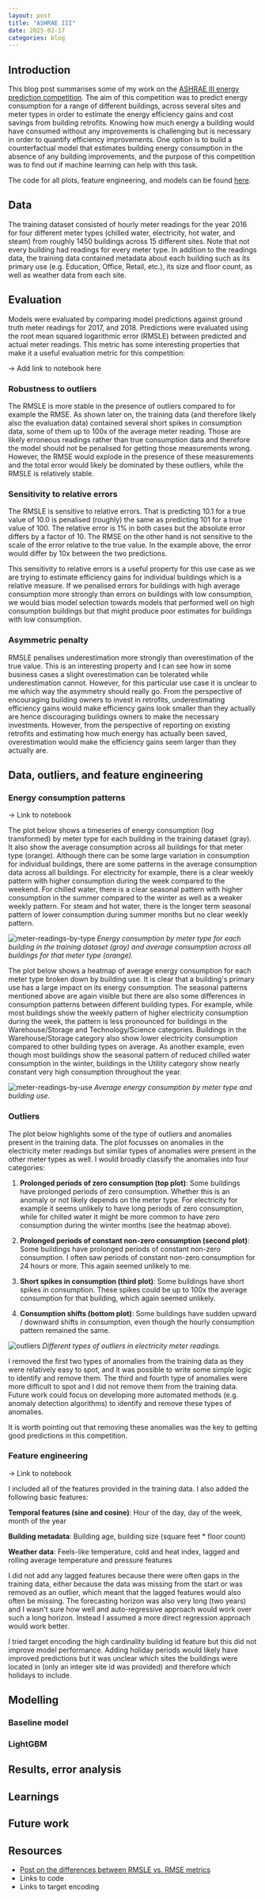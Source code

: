 ```yaml
---
layout: post
title: "ASHRAE III"
date: 2025-02-17
categories: blog
---
```


## Introduction

This blog post summarises some of my work on the [ASHRAE III energy prediction competition](https://www.kaggle.com/competitions/ashrae-energy-prediction). The aim of this competition was to predict energy consumption for a range of different buildings, across several sites and meter types in order to estimate the energy efficiency gains and cost savings from building retrofits. Knowing how much energy a building would have consumed without any improvements is challenging but is necessary in order to quantify efficiency improvements. One option is to build a counterfactual model that estimates building energy consumption in the absence of any building improvements, and the purpose of this competition was to find out if machine learning can help with this task.

The code for all plots, feature engineering, and models can be found [here](https://github.com/lmalms/sequence-learners/tree/main/ashrae).

## Data

The training dataset consisted of hourly meter readings for the year 2016 for four different meter types (chilled water, electricity, hot water, and steam) from roughly 1450 buildings across 15 different sites. Note that not every building had readings for every meter type. In addition to the readings data, the training data contained metadata about each building such as its primary use (e.g. Education, Office, Retail, etc.), its size and floor count, as well as weather data from each site.

## Evaluation

Models were evaluated by comparing model predictions against ground truth meter readings for 2017, and 2018. Predictions were evaluated using the root mean squared logarithmic error (RMSLE) between predicted and actual meter readings. This metric has some interesting properties that make it a useful evaluation metric for this competition:

-> Add link to notebook here

### Robustness to outliers

The RMSLE is more stable in the presence of outliers compared to for example the RMSE. As shown later on, the training data (and therefore likely also the evaluation data) contained several short spikes in consumption data, some of them up to 100x of the average meter reading. Those are likely erroneous readings rather than true consumption data and therefore the model should not be penalised for getting those measurements wrong. However, the RMSE would explode in the presence of these measurements and the total error would likely be dominated by these outliers, while the RMSLE is relatively stable.

### Sensitivity to relative errors

The RMSLE is sensitive to relative errors. That is predicting 10.1 for a true value of 10.0 is penalised (roughly) the same as predicting 101 for a true value of 100. The relative error is 1% in both cases but the absolute error differs by a factor of 10. The RMSE on the other hand is not sensitive to the scale of the error relative to the true value. In the example above, the error would differ by 10x between the two predictions.

This sensitivity to relative errors is a useful property for this use case as we are trying to estimate efficiency gains for individual buildings which is a relative measure. If we penalised errors for buildings with high average consumption more strongly than errors on buildings with low consumption, we would bias model selection towards models that performed well on high consumption buildings but that might produce poor estimates for buildings with low consumption.

### Asymmetric penalty

RMSLE penalises underestimation more strongly than overestimation of the true value. This is an interesting property and I can see how in some business cases a slight overestimation can be tolerated while underestimation cannot. However, for this particular use case it is unclear to me which way the asymmetry should really go. From the perspective of encouraging building owners to invest in retrofits, underestimating efficiency gains would make efficiency gains look smaller than they actually are hence discouraging buildings owners to make the necessary investments. However, from the perspective of reporting on existing retrofits and estimating how much energy has actually been saved, overestimation would make the efficiency gains seem larger than they actually are.

## Data, outliers, and feature engineering

### Energy consumption patterns

-> Link to notebook

The plot below shows a timeseries of energy consumption (log transformed) by meter type for each building in the training dataset (gray). It also show the average consumption across all buildings for that meter type (orange). Although there can be some large variation in consumption for individual buildings, there are some patterns in the average consumption data across all buildings. For electricity for example, there is a clear weekly pattern with higher consumption during the week compared to the weekend. For chilled water, there is a clear seasonal pattern with higher consumption in the summer compared to the winter as well as a weaker weekly pattern. For steam and hot water, there is the longer term seasonal pattern of lower consumption during summer months but no clear weekly pattern.

![meter-readings-by-type](/assets/ashrae/meter_readings_by_type.png)
*Energy consumption by meter type for each building in the training dataset (gray) and average consumption across all buildings for that meter type (orange).*

The plot below shows a heatmap of average energy consumption for each meter type broken down by building use. It is clear that a building's primary use has a large impact on its energy consumption. The seasonal patterns mentioned above are again visible but there are also some differences in consumption patterns between different building types. For example, while most buildings show the weekly pattern of higher electricity consumption during the week, the pattern is less pronounced for buildings in the Warehouse/Storage and Technology/Science categories. Buildings in the Warehouse/Storage category also show lower electricity consumption compared to other building types on average. As another example, even though most buildings show the seasonal pattern of reduced chilled water consumption in the winter, buildings in the Utility category show nearly constant very high consumption throughout the year.

![meter-readings-by-use](/assets/ashrae/meter_readings_by_type_and_use_heatmap.png)
*Average energy consumption by meter type and building use.*

### Outliers

The plot below highlights some of the type of outliers and anomalies present in the training data. The plot focusses on anomalies in the electricity meter readings but similar types of anomalies were present in the other meter types as well. I would broadly classify the anomalies into four categories:

1. **Prolonged periods of zero consumption (top plot)**: Some buildings have prolonged periods of zero consumption. Whether this is an anomaly or not likely depends on the meter type. For electricity for example it seems unlikely to have long periods of zero consumption, while for chilled water it might be more common to have zero consumption during the winter months (see the heatmap above).

2. **Prolonged periods of constant non-zero consumption (second plot)**: Some buildings have prolonged periods of constant non-zero consumption. I often saw periods of constant non-zero consumption for 24 hours or more. This again seemed unlikely to me.

3. **Short spikes in consumption (third plot)**: Some buildings have short spikes in consumption. These spikes could be up to 100x the average consumption for that building, which again seemed unlikely.

4. **Consumption shifts (bottom plot)**: Some buildings have sudden upward / downward shifts in consumption, even though the hourly consumption pattern remained the same.

![outliers](/assets/ashrae/outlier_types_electricity.png)
*Different types of outliers in electricity meter readings.*

I removed the first two types of anomalies from the training data as they were relatively easy to spot, and it was possible to write some simple logic to identify and remove them. The third and fourth type of anomalies were more difficult to spot and I did not remove them from the training data. Future work could focus on developing more automated methods (e.g. anomaly detection algorithms) to identify and remove these types of anomalies.

It is worth pointing out that removing these anomalies was the key to getting good predictions in this competition.

### Feature engineering

-> Link to notebook

I included all of the features provided in the training data. I also added the following basic features:

**Temporal features (sine and cosine)**: Hour of the day, day of the week, month of the year

**Building metadata**: Building age, building size (square feet * floor count)

**Weather data**: Feels-like temperature, cold and heat index, lagged and rolling average temperature and pressure features

I did not add any lagged features because there were often gaps in the training data, either because the data was missing from the start or was removed as an outlier, which meant that the lagged features would also often be missing. The forecasting horizon was also very long (two years) and I wasn't sure how well and auto-regressive approach would work over such a long horizon. Instead I assumed a more direct regression approach would work better.

I tried target encoding the high cardinality building id feature but this did not improve model performance. Adding holiday periods would likely have improved predictions but it was unclear which sites the buildings were located in (only an integer site id was provided) and therefore which holidays to include.

## Modelling

### Baseline model

### LightGBM

## Results, error analysis

## Learnings

## Future work

## Resources

- [Post on the differences between RMSLE vs. RMSE metrics](https://medium.com/analytics-vidhya/root-mean-square-log-error-rmse-vs-rmlse-935c6cc1802a)
- Links to code
- Links to target encoding
